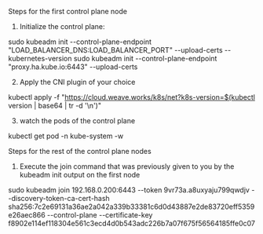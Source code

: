 Steps for the first control plane node 

1. Initialize the control plane:

sudo kubeadm init --control-plane-endpoint "LOAD_BALANCER_DNS:LOAD_BALANCER_PORT" --upload-certs --kubernetes-version 
sudo kubeadm init --control-plane-endpoint "proxy.ha.kube.io:6443" --upload-certs 

2. Apply the CNI plugin of your choice

kubectl apply -f "https://cloud.weave.works/k8s/net?k8s-version=$(kubectl version | base64 | tr -d '\n')"

3. watch the pods of the control plane

kubectl get pod -n kube-system -w

Steps for the rest of the control plane nodes 

1. Execute the join command that was previously given to you by the kubeadm init output on the first node

sudo kubeadm join 192.168.0.200:6443 --token 9vr73a.a8uxyaju799qwdjv --discovery-token-ca-cert-hash sha256:7c2e69131a36ae2a042a339b33381c6d0d43887e2de83720eff5359e26aec866 --control-plane --certificate-key f8902e114ef118304e561c3ecd4d0b543adc226b7a07f675f56564185ffe0c07

